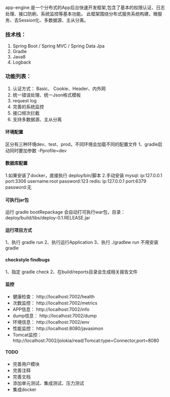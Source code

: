 app-engine 是一个分布式的App后台快速开发框架,包含了基本的权限认证、日志处理、接口防刷、系统监控等基本功能。
此框架围绕分布式服务系统构建，微服务、去Session化、多数据源、主从分离。

### 技术栈：
1. Spring Boot / Spring MVC / Spring Data Jpa
2. Gradle
3. Java8
4. Logback

### 功能列表： 
1. 认证方式： Basic、 Cookie、Header、内外网
2. 统一错误处理、统一Json格式模板
3. request log
4. 完善的系统监控
5. 接口频次拦截
6. 支持多数据源、主从分离

#### 环境配置
区分有三种环境dev、test、prod，不同环境会加载不同的配置文件
1、gradle启动同时要加参数 -Pprofile=dev

#### 数据库配置 
1.如果安装了docker，直接执行 deploy/bin/脚本
2.手动安装
  mysql: ip:127.0.0.1 port:3306 username:root  password:123
  redis: ip:127.0.0.1 port:6379 password:无

#### 可执行jar包
运行 gradle bootRepackage 会自动打可执行war包，目录：deploy/build/libs/deploy-0.1.RELEASE.jar

#### 运行项目方式
1、执行 gradle run
2、执行运行Application
3、执行 ./gradlew run 不用安装gradle

#### checkstyle findbugs
1、指定 gradle check 
2、在build/reports目录会生成相关报告文件

#### 监控
* 健康检查： http://localhost:7002/health
* 次数监控： http://localhost:7002/metrics
* APP信息： http://localhost:7002/info
* dump信息： http://localhost:7002/dump
* 环境信息： http://localhost:7002/env
* 性能监控： http://localhost:8080/javasimon
* Tomcat监控： http://localhost:7002/jolokia/read/Tomcat:type=Connector,port=8080

#### TODO
* 完善用户模块
* 完善注释
* 完善文档
* 添加单元测试、集成测试、压力测试
* 集成docker